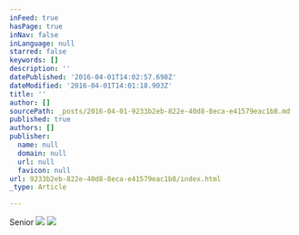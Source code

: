 ```yaml
---
inFeed: true
hasPage: true
inNav: false
inLanguage: null
starred: false
keywords: []
description: ''
datePublished: '2016-04-01T14:02:57.698Z'
dateModified: '2016-04-01T14:01:18.903Z'
title: ''
author: []
sourcePath: _posts/2016-04-01-9233b2eb-822e-40d8-8eca-e41579eac1b8.md
published: true
authors: []
publisher:
  name: null
  domain: null
  url: null
  favicon: null
url: 9233b2eb-822e-40d8-8eca-e41579eac1b8/index.html
_type: Article

---
```

Senior
![](https://the-grid-user-content.s3-us-west-2.amazonaws.com/d81f0eec-2206-47da-af0a-4c2560f00c3e.jpg)
![](https://the-grid-user-content.s3-us-west-2.amazonaws.com/226f7ab1-d5df-47ba-9a67-250e58b26332.jpg)